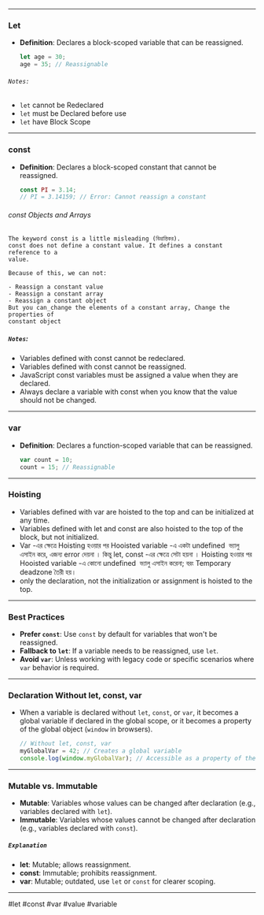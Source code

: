 
---
### Let
- **Definition**: Declares a block-scoped variable that can be reassigned.
  ```javascript
  let age = 30;
  age = 35; // Reassignable
  ```
###### `Notes:`
-  `let` cannot be Redeclared
-  `let` must be Declared before use 
-  `let` have Block Scope
---
### const
- **Definition**: Declares a block-scoped constant that cannot be reassigned.
  ```javascript
  const PI = 3.14;
  // PI = 3.14159; // Error: Cannot reassign a constant
  ```

###### const Objects and Arrays
    The keyword const is a little misleading (বিভ্রান্তিকর).
	const does not define a constant value. It defines a constant reference to a 
	value.

	Because of this, we can not:

	- Reassign a constant value    
	- Reassign a constant array    
	- Reassign a constant object
	But you can_change the elements of a constant array, Change the properties of 
	constant object
##### `Notes`:
- Variables defined with const cannot be redeclared.
- Variables defined with const cannot be reassigned.
- JavaScript const variables must be assigned a value when they are declared.
- Always declare a variable with const when you know that the value should not be changed.
---
### var
- **Definition**: Declares a function-scoped variable that can be reassigned.
  ```javascript
  var count = 10;
  count = 15; // Reassignable
  ```

---

### **Hoisting**
- Variables defined with var are hoisted to the top and can be initialized at any time. 
- Variables defined with let and const are also hoisted to the top of the block, but not initialized.
- Var -এর ক্ষেত্রে Hoisting হওয়ার পর Hooisted variable -এ একটা undefined  ভ্যালু এসাইন করে, এজন্য error দেয়না । কিন্তু let, const -এর ক্ষেত্রে সেটা হয়না । Hoisting হওয়ার পর Hooisted variable -এ কোনো undefined  ভ্যালু এসাইন করেনা; বরং Temporary deadzone তৈরী হয়। 
- only the declaration, not the initialization or assignment is hoisted to the top.

---
### Best Practices
- **Prefer `const`**: Use `const` by default for variables that won't be reassigned.
- **Fallback to `let`**: If a variable needs to be reassigned, use `let`.
- **Avoid `var`**: Unless working with legacy code or specific scenarios where `var` behavior is required.

---
### Declaration Without let, const, var
- When a variable is declared without `let`, `const`, or `var`, it becomes a global variable if declared in the global scope, or it becomes a property of the global object (`window` in browsers).
  ```javascript
  // Without let, const, var
  myGlobalVar = 42; // Creates a global variable
  console.log(window.myGlobalVar); // Accessible as a property of the global object
  ```

---
### Mutable vs. Immutable
- **Mutable**: Variables whose values can be changed after declaration (e.g., variables declared with `let`).
- **Immutable**: Variables whose values cannot be changed after declaration (e.g., variables declared with `const`).

##### `Explanation`
- **let**: Mutable; allows reassignment.
- **const**: Immutable; prohibits reassignment.
- **var**: Mutable; outdated, use `let` or `const` for clearer scoping.

---
#let #const #var #value #variable
